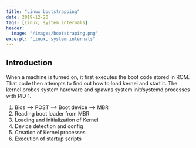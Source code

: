 ```yaml
---
title: "Linux bootstrapping"
date: 2019-12-20
tags: [Linux, system internals]
header:
  image: "/images/bootstraping.png"
excerpt: "Linux, system internals"
---
```


## Introduction

When a machine is turned on, it first executes the boot code stored in ROM. That code then attempts to find out how to load kernel and start it. The kernel probes system hardware and spawns system init/systemd processes with PID 1.

1. Bios --> POST --> Boot device --> MBR
2. Reading boot loader from MBR
3. Loading and initialization of Kernel
4. Device detection and config
5. Creation of Kernel processes
6. Execution of startup scripts

